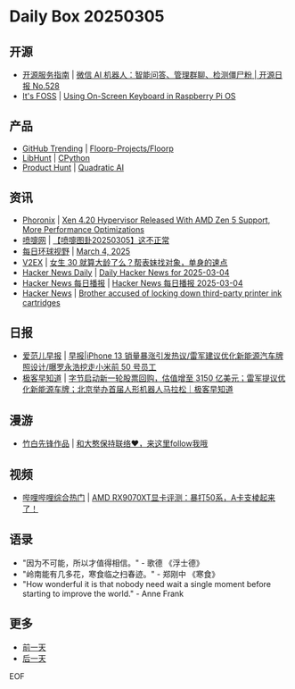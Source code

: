 # Daily Box 20250305

## 开源
- [开源服务指南](https://osguider.com/blog/) | [微信 AI 机器人：智能问答、管理群聊、检测僵尸粉 | 开源日报 No.528](https://osguider.com/blog/post/daily/daily-528/)
- [It's FOSS](https://itsfoss.com/) | [Using On-Screen Keyboard in Raspberry Pi OS](https://itsfoss.com/raspberry-pi-os-onscreen-keyboard/)

## 产品
- [GitHub Trending](https://github.com/trending?since=daily) | [Floorp-Projects/Floorp](https://github.com/Floorp-Projects/Floorp)
- [LibHunt](https://www.libhunt.com/) | [CPython](https://www.libhunt.com/r/cpython)
- [Product Hunt](https://www.producthunt.com) | [Quadratic AI](https://www.producthunt.com/posts/quadratic-ai)

## 资讯
- [Phoronix](https://www.phoronix.com/) | [Xen 4.20 Hypervisor Released With AMD Zen 5 Support, More Performance Optimizations](https://www.phoronix.com/news/Xen-4.20-Released)
- [喷嚏网](http://www.dapenti.com/blog/blog.asp?subjectid=70&name=xilei) | [【喷嚏图卦20250305】这不正常](http://www.dapenti.com/blog/more.asp?name=xilei&id=184616)
- [每日环球视野](https://idai.ly/) | [March 4, 2025](http://m.idai.ly/se/a193iG?1741017600)
- [V2EX](https://www.v2ex.com/) | [女生 30 就算大龄了么？帮表妹找对象，单身的速点](https://www.v2ex.com/t/1116129)
- [Hacker News Daily](https://www.daemonology.net/hn-daily/) | [Daily Hacker News for 2025-03-04](https://www.daemonology.net/hn-daily/2025-03-04.html)
- [Hacker News 每日播报](https://hacker-news.agi.li/) | [Hacker News 每日播报 2025-03-04](https://hacker-news.agi.li/post/2025-03-04)
- [Hacker News](https://news.ycombinator.com/front) | [Brother accused of locking down third-party printer ink cartridges](https://news.ycombinator.com/item?id=43261933)

## 日报
- [爱范儿早报](https://www.ifanr.com/category/ifanrnews) | [早报|iPhone 13 销量暴涨引发热议/​雷军建议优化新能源汽车牌照设计/曝罗永浩挖走小米前 50 号员工](https://www.ifanr.com/1616320)
- [极客早知道](https://www.geekpark.net/column/74) | [字节启动新一轮股票回购，估值增至 3150 亿美元；雷军提议优化新能源车牌；北京举办首届人形机器人马拉松｜极客早知道](https://www.geekpark.net/news/346572)

## 漫游
- [竹白先锋作品](https://www.zhubai.wiki/) | [和大憨保持联络❤️，来这里follow我哦](https://open.zhubai.wiki/a/l/t/z/pl/dahan/2508998693404753920)

## 视频
- [哔哩哔哩综合热门](https://www.bilibili.com/v/popular/all/) | [AMD RX9070XT显卡评测：暴打50系，A卡支棱起来了！](https://b23.tv/BV1sb9ZYmESM)

## 语录
- "因为不可能，所以才值得相信。" - 歌德 《浮士德》
- "岭南能有几多花，寒食临之扫春迹。" - 郑刚中 《寒食》
- "How wonderful it is that nobody need wait a single moment before starting to improve the world." - Anne Frank

## 更多
- [前一天](daily-box-20250304.md)
- [后一天](daily-box-20250306.md)

EOF